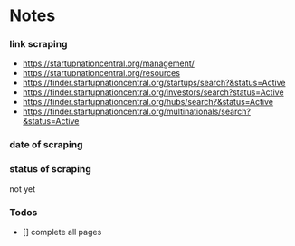 # Notes

### link scraping
- https://startupnationcentral.org/management/
- https://startupnationcentral.org/resources
- https://finder.startupnationcentral.org/startups/search?&status=Active
- https://finder.startupnationcentral.org/investors/search?status=Active
- https://finder.startupnationcentral.org/hubs/search?&status=Active
- https://finder.startupnationcentral.org/multinationals/search?&status=Active

### date of scraping


### status of scraping
not yet

### Todos
- [] complete all pages
